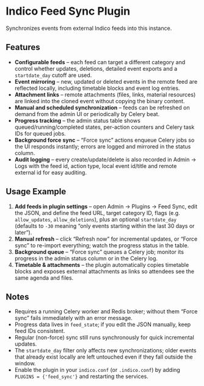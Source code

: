 # Indico Feed Sync Plugin

Synchronizes events from external Indico feeds into this instance.

## Features

- **Configurable feeds** – each feed can target a different category and control whether updates, deletions, detailed event exports and a `startdate_day` cutoff are used.
- **Event mirroring** – new, updated or deleted events in the remote feed are reflected locally, including timetable blocks and event log entries.
- **Attachment links** – remote attachments (files, links, material resources) are linked into the cloned event without copying the binary content.
- **Manual and scheduled synchronization** – feeds can be refreshed on demand from the admin UI or periodically by Celery beat.
- **Progress tracking** – the admin status table shows queued/running/completed states, per-action counters and Celery task IDs for queued jobs.
- **Background force sync** – “Force sync” actions enqueue Celery jobs so the UI responds instantly; errors are logged and mirrored in the status column.
- **Audit logging** – every create/update/delete is also recorded in Admin → Logs with the feed id, action type, local event id/title and remote external id for easy auditing.

## Usage Example

1. **Add feeds in plugin settings** – open Admin → Plugins → Feed Sync, edit the JSON, and define the feed URL, target category ID, flags (e.g. `allow_updates`, `allow_deletions`), plus an optional `startdate_day` (defaults to `-30` meaning “only events starting within the last 30 days or later”).
2. **Manual refresh** – click “Refresh now” for incremental updates, or “Force sync” to re-import everything; watch the progress status in the table.
3. **Background queue** – “Force sync” queues a Celery job; monitor its progress in the admin status column or in the Celery log.
4. **Timetable & attachments** – the plugin automatically copies timetable blocks and exposes external attachments as links so attendees see the same agenda and files.

## Notes

- Requires a running Celery worker and Redis broker; without them “Force sync” fails immediately with an error message.
- Progress data lives in `feed_state`; if you edit the JSON manually, keep feed IDs consistent.
- Regular (non-force) sync still runs synchronously for quick incremental updates.
- The `startdate_day` filter only affects new synchronizations; older events that already exist locally are left untouched even if they fall outside the window.
- Enable the plugin in your `indico.conf` (or `.indico.conf`) by adding `PLUGINS = {'feed_sync'}` and restarting the services.
